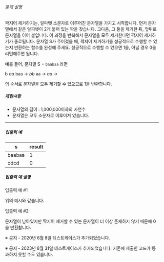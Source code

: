 
###### 문제 설명


짝지어 제거하기는, 알파벳 소문자로 이루어진 문자열을 가지고 시작합니다. 먼저 문자열에서 같은 알파벳이 2개 붙어 있는 짝을 찾습니다. 그다음, 그 둘을 제거한 뒤, 앞뒤로 문자열을 이어 붙입니다. 이 과정을 반복해서 문자열을 모두 제거한다면 짝지어 제거하기가 종료됩니다. 문자열 S가 주어졌을 때, 짝지어 제거하기를 성공적으로 수행할 수 있는지 반환하는 함수를 완성해 주세요. 성공적으로 수행할 수 있으면 1을, 아닐 경우 0을 리턴해주면 됩니다.


예를 들어, 문자열 S = `baabaa` 라면


b *aa* baa → *bb* aa → *aa* →


의 순서로 문자열을 모두 제거할 수 있으므로 1을 반환합니다.


##### 제한사항


* 문자열의 길이 : 1,000,000이하의 자연수
* 문자열은 모두 소문자로 이루어져 있습니다.




---


##### 입출력 예




| s | result |
| --- | --- |
| baabaa | 1 |
| cdcd | 0 |


##### 입출력 예 설명


입출력 예 #1  

위의 예시와 같습니다.  

입출력 예 #2  

문자열이 남아있지만 짝지어 제거할 수 있는 문자열이 더 이상 존재하지 않기 때문에 0을 반환합니다.


※ 공지 - 2020년 6월 8일 테스트케이스가 추가되었습니다.  

※ 공지 - 2023년 8월 31일 테스트케이스가 추가되었습니다. 기존에 제출한 코드가 통과하지 못할 수도 있습니다.



